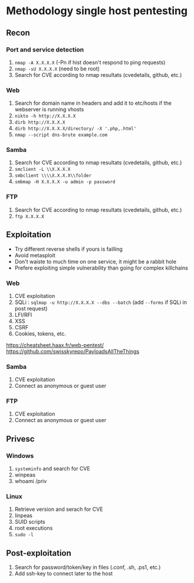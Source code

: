 # Methodology single host pentesting

## Recon
### Port and service detection
1. `nmap -A X.X.X.X` (-Pn if hist doesn't respond to ping requests)
2. `nmap -sU X.X.X.X` (need to be root)
3. Search for CVE according to nmap resultats (cvedetails, github, etc.)

### Web
1. Search for domain name in headers and add it to etc/hosts if the webserver is running vhosts
2. `nikto -h http://X.X.X.X`
3. `dirb http://X.X.X.X`
4. `dirb http://X.X.X.X/directory/ -X '.php,.html'`
5. `nmap --script dns-brute example.com`
 
### Samba
1. Search for CVE according to nmap resultats (cvedetails, github, etc.)
2. `smclient -L \\X.X.X.X`
4. `smbclient \\\\X.X.X.X\\folder`
5. `smbmap -H X.X.X.X -u admin -p password`

### FTP
1. Search for CVE according to nmap resultats (cvedetails, github, etc.)
2. `ftp X.X.X.X`


## Exploitation
- Try different reverse shells if yours is failling
- Avoid metasploit
- Don't waiste to much time on one service, it might be a rabbit hole
- Prefere exploiting simple vulnerability than going for complex killchains
### Web
1. CVE exploitation
2. SQLi : `sqlmap -u http://X.X.X.X --dbs --batch` (add `--forms` if SQLi in post request)
3. LFI/RFI
4. XSS
5. CSRF
6. Cookies, tokens, etc.

https://cheatsheet.haax.fr/web-pentest/
https://github.com/swisskyrepo/PayloadsAllTheThings

### Samba
1. CVE exploitation
2. Connect as anonymous or guest user

### FTP
1. CVE exploitation
2. Connect as anonymous or guest user


## Privesc
### Windows
1. `systeminfo` and search for CVE
2. winpeas
3. whoami /priv

### Linux
1. Retrieve version and serach for CVE
2. linpeas
3. SUID scripts
4. root executions
5. `sudo -l`

## Post-exploitation
1. Search for password/token/key in files (.conf, .sh, .ps1, etc.)
2. Add ssh-key to connect later to the host